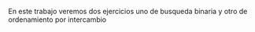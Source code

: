 En este trabajo veremos dos ejercicios uno de busqueda binaria y otro de ordenamiento por intercambio
